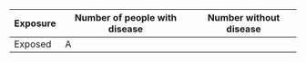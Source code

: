 | Exposure | Number of people with disease | Number without disease |
|----------|-------------------------------|------------------------|
| Exposed  | A                           